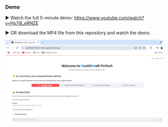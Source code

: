 ### Demo
▶️ Watch the full 5-minute demo: https://www.youtube.com/watch?v=Hs7i8_eRNZE 

▶️ OR download the MP4 file from this repository and watch the demo.

![Demo Slide](slide_30.png)
